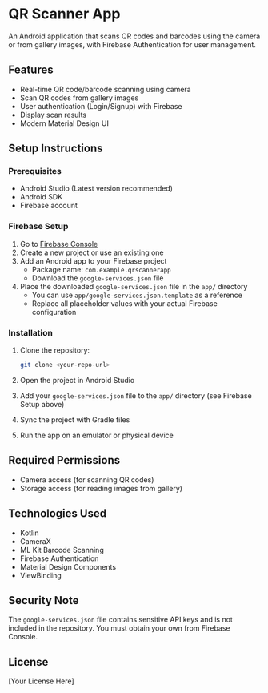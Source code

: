 # QR Scanner App

An Android application that scans QR codes and barcodes using the camera or from gallery images, with Firebase Authentication for user management.

## Features

- Real-time QR code/barcode scanning using camera
- Scan QR codes from gallery images
- User authentication (Login/Signup) with Firebase
- Display scan results
- Modern Material Design UI

## Setup Instructions

### Prerequisites

- Android Studio (Latest version recommended)
- Android SDK
- Firebase account

### Firebase Setup

1. Go to [Firebase Console](https://console.firebase.google.com/)
2. Create a new project or use an existing one
3. Add an Android app to your Firebase project
   - Package name: `com.example.qrscannerapp`
   - Download the `google-services.json` file
4. Place the downloaded `google-services.json` file in the `app/` directory
   - You can use `app/google-services.json.template` as a reference
   - Replace all placeholder values with your actual Firebase configuration

### Installation

1. Clone the repository:
   ```bash
   git clone <your-repo-url>
   ```

2. Open the project in Android Studio

3. Add your `google-services.json` file to the `app/` directory (see Firebase Setup above)

4. Sync the project with Gradle files

5. Run the app on an emulator or physical device

## Required Permissions

- Camera access (for scanning QR codes)
- Storage access (for reading images from gallery)

## Technologies Used

- Kotlin
- CameraX
- ML Kit Barcode Scanning
- Firebase Authentication
- Material Design Components
- ViewBinding

## Security Note

The `google-services.json` file contains sensitive API keys and is not included in the repository. You must obtain your own from Firebase Console.

## License

[Your License Here]

